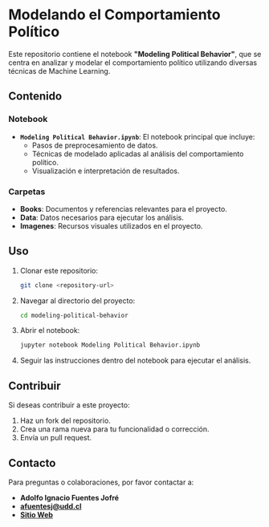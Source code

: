 # Modelando el Comportamiento Político

Este repositorio contiene el notebook **"Modeling Political Behavior"**, que se centra en analizar y modelar el comportamiento político utilizando diversas técnicas de Machine Learning.

## Contenido

### Notebook
- **`Modeling Political Behavior.ipynb`**: El notebook principal que incluye:
  - Pasos de preprocesamiento de datos.
  - Técnicas de modelado aplicadas al análisis del comportamiento político.
  - Visualización e interpretación de resultados.

### Carpetas
- **Books**: Documentos y referencias relevantes para el proyecto.
- **Data**: Datos necesarios para ejecutar los análisis.
- **Imagenes**: Recursos visuales utilizados en el proyecto.

## Uso

1. Clonar este repositorio:
   ```bash
   git clone <repository-url>
   ```

2. Navegar al directorio del proyecto:
   ```bash
   cd modeling-political-behavior
   ```

3. Abrir el notebook:
   ```bash
   jupyter notebook Modeling Political Behavior.ipynb
   ```

4. Seguir las instrucciones dentro del notebook para ejecutar el análisis.

## Contribuir
Si deseas contribuir a este proyecto:
1. Haz un fork del repositorio.
2. Crea una rama nueva para tu funcionalidad o corrección.
3. Envía un pull request.

## Contacto
Para preguntas o colaboraciones, por favor contactar a:
- **Adolfo Ignacio Fuentes Jofré**
- **afuentesj@udd.cl**
- **[Sitio Web](https://adolfoignacio.com)**



